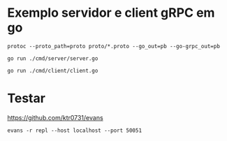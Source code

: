 # Exemplo servidor e client gRPC em go

`protoc --proto_path=proto proto/*.proto --go_out=pb --go-grpc_out=pb`

`go run ./cmd/server/server.go`

`go run ./cmd/client/client.go`

# Testar

https://github.com/ktr0731/evans

`evans -r repl --host localhost --port 50051`
